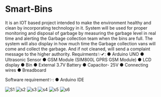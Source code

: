 # Smart-Bins
It is an IOT based project intended to make the environment healthy and clean by incorporating technology in it. 
System will be used for proper monitoring and disposal of garbage 
by measuring the garbage level in real time and alerting the Garbage collection team when the 
bins are full. The system will also display in how much time the Garbage collection vans will 
come and collect the garbage. And if not cleaned, will send a complaint message to the higher 
authority. 
Requirments✨✔:
● Arduino UNO
● Ultrasonic Sensor 
● GSM Module (SIM800L GPRS GSM Module)
● LCD display 
● Bin
● External 3.7V Battery
● Capacitor- 25V
● Connecting wires
● Breadboard

Software requirement✨: 
● Arduino IDE



![S1](https://user-images.githubusercontent.com/84183428/121815352-b393d180-cc93-11eb-8d55-b0912b16925a.jpg)
![s2](https://user-images.githubusercontent.com/84183428/121815355-b55d9500-cc93-11eb-935a-ad84c7cae72a.jpg)
![s3](https://user-images.githubusercontent.com/84183428/121815356-b5f62b80-cc93-11eb-9248-f23feda449e6.jpg)
![s4](https://user-images.githubusercontent.com/84183428/121815357-b68ec200-cc93-11eb-9a90-3f9e282df3c6.jpg)
![s5](https://user-images.githubusercontent.com/84183428/121815359-b7275880-cc93-11eb-965b-29fc95bc216e.jpg)
![s6](https://user-images.githubusercontent.com/84183428/121815360-b7bfef00-cc93-11eb-9729-6b7e05d7e641.jpg)


